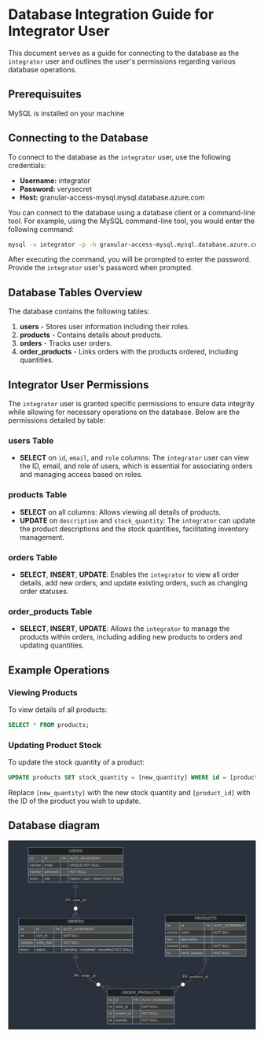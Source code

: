 
# Database Integration Guide for Integrator User

This document serves as a guide for connecting to the database as the `integrator` user and outlines the user's permissions regarding various database operations.

## Prerequisuites

MySQL is installed on your machine

## Connecting to the Database

To connect to the database as the `integrator` user, use the following credentials:

- **Username:** integrator
- **Password:** verysecret
- **Host:** granular-access-mysql.mysql.database.azure.com 

You can connect to the database using a database client or a command-line tool. For example, using the MySQL command-line tool, you would enter the following command:

```bash
mysql -u integrator -p -h granular-access-mysql.mysql.database.azure.com
```

After executing the command, you will be prompted to enter the password. Provide the `integrator` user's password when prompted.

## Database Tables Overview

The database contains the following tables:

1. **users** - Stores user information including their roles.
2. **products** - Contains details about products.
3. **orders** - Tracks user orders.
4. **order_products** - Links orders with the products ordered, including quantities.

## Integrator User Permissions

The `integrator` user is granted specific permissions to ensure data integrity while allowing for necessary operations on the database. Below are the permissions detailed by table:

### users Table

- **SELECT** on `id`, `email`, and `role` columns: The `integrator` user can view the ID, email, and role of users, which is essential for associating orders and managing access based on roles.

### products Table

- **SELECT** on all columns: Allows viewing all details of products.
- **UPDATE** on `description` and `stock_quantity`: The `integrator` can update the product descriptions and the stock quantities, facilitating inventory management.

### orders Table

- **SELECT**, **INSERT**, **UPDATE**: Enables the `integrator` to view all order details, add new orders, and update existing orders, such as changing order statuses.

### order_products Table

- **SELECT**, **INSERT**, **UPDATE**: Allows the `integrator` to manage the products within orders, including adding new products to orders and updating quantities.

## Example Operations

### Viewing Products

To view details of all products:

```sql
SELECT * FROM products;
```

### Updating Product Stock

To update the stock quantity of a product:

```sql
UPDATE products SET stock_quantity = [new_quantity] WHERE id = [product_id];
```

Replace `[new_quantity]` with the new stock quantity and `[product_id]` with the ID of the product you wish to update.

## Database diagram

![Alt text](image.png)